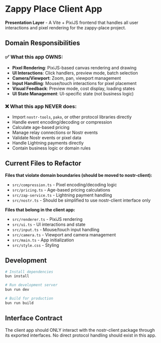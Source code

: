 # Zappy Place Client App

**Presentation Layer** - A Vite + PixiJS frontend that handles all user interactions and pixel rendering for the zappy-place project.

## Domain Responsibilities

### ✅ What this app OWNS:
- **Pixel Rendering**: PixiJS-based canvas rendering and drawing
- **UI Interactions**: Click handlers, preview mode, batch selection
- **Camera/Viewport**: Zoom, pan, viewport management
- **Input Handling**: Mouse/touch interactions for pixel placement
- **Visual Feedback**: Preview mode, cost display, loading states
- **UI State Management**: UI-specific state (not business logic)

### ❌ What this app NEVER does:
- Import `nostr-tools`, `pako`, or other protocol libraries directly
- Handle event encoding/decoding or compression
- Calculate age-based pricing
- Manage relay connections or Nostr events
- Validate Nostr events or pixel data
- Handle Lightning payments directly
- Contain business logic or domain rules

## Current Files to Refactor

**Files that violate domain boundaries (should be moved to nostr-client):**
- `src/compression.ts` - Pixel encoding/decoding logic
- `src/pricing.ts` - Age-based pricing calculations  
- `src/zap-service.ts` - Lightning payment handling
- `src/nostr.ts` - Should be simplified to use nostr-client interface only

**Files that belong in the client app:**
- `src/renderer.ts` - PixiJS rendering
- `src/ui.ts` - UI interactions and state
- `src/input.ts` - Mouse/touch input handling
- `src/camera.ts` - Viewport and camera management
- `src/main.ts` - App initialization
- `src/style.css` - Styling

## Development

```bash
# Install dependencies
bun install

# Run development server
bun run dev

# Build for production
bun run build
```

## Interface Contract

The client app should ONLY interact with the nostr-client package through its exported interfaces. No direct protocol handling should exist in this app. 